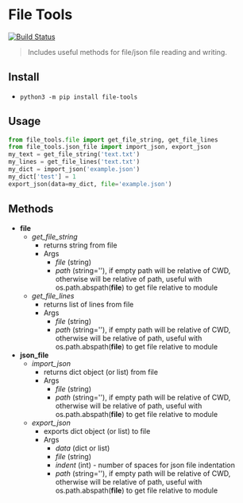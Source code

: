 # File Tools
[![Build Status](https://travis-ci.org/edmundpf/file_tools.svg?branch=master)](https://travis-ci.org/edmundpf/file_tools)
> Includes useful methods for file/json file reading and writing.
## Install
* `python3 -m pip install file-tools`
## Usage
``` python
from file_tools.file import get_file_string, get_file_lines
from file_tools.json_file import import_json, export_json
my_text = get_file_string('text.txt')
my_lines = get_file_lines('text.txt')
my_dict = import_json('example.json')
my_dict['test'] = 1
export_json(data=my_dict, file='example.json')
```
## Methods
* **file**
	* *get_file_string*
		* returns string from file
		* Args
			* *file* (string)
			* *path* (string=''), if empty path will be relative of CWD, otherwise will be relative of path, useful with os.path.abspath(__file__) to get file relative to module
	* *get_file_lines*
		* returns list of lines from file
		* Args
			* *file* (string)
			* *path* (string=''), if empty path will be relative of CWD, otherwise will be relative of path, useful with os.path.abspath(__file__) to get file relative to module
* **json_file**
	* *import_json*
		* returns dict object (or list) from file
		* Args
			* *file* (string)
			* *path* (string=''), if empty path will be relative of CWD, otherwise will be relative of path, useful with os.path.abspath(__file__) to get file relative to module
	* *export_json*
		* exports dict object (or list) to file
		* Args
			* *data* (dict or list)
			* *file* (string)
			* *indent* (int) - number of spaces for json file indentation
			* *path* (string=''), if empty path will be relative of CWD, otherwise will be relative of path, useful with os.path.abspath(__file__) to get file relative to module
